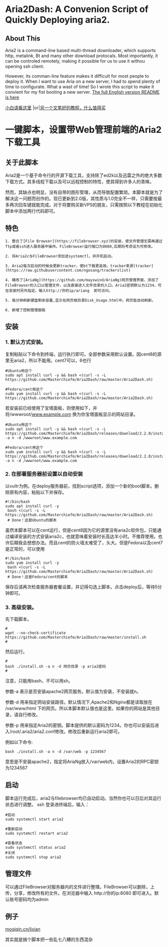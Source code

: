 # Aria2Dash: A Convenion Script of Quickly Deploying aria2.
## About This
Aria2 is a command-line based multi-thread downloader, which supports http, metalink, Bt and many other download protocals. Most importantly, it can be controled remotely, making it possible for us to use it withou opening ssh client. 

However, its comman-line feature makes it difficult for most people to deploy it. When I want to use Aria on a new server, I had to spend plenty of time to configurate. What a wast of time! So I wrote this script to make it convient for my fist booting a new server.
[The full English version README is here](https://github.com/Masterchiefm/Aria2Dash/blob/master/README_en.md)


[小白请看这里](https://github.com/Masterchiefm/Aria2Dash/blob/master/README_easy.md) |or|[另一个文笔好的教程，什么值得买](https://post.smzdm.com/p/a6lrgdxe/)
# 一键脚本，设置带Web管理前端的Aria2下载工具

## 关于此脚本
Aria2是一个基于命令行的开源下载工具，支持除了ed2k以及迅雷之外的绝大多数下载方式。其多线程下载以及可以远程控制的特性，使其得到许多人的青睐。

然而，其缺点也明显，没有自带的图形管理，从而导致配置繁琐。本脚本就是为了解决这一问题而创作的。现已更新到2.0版，其性质与1.0完全不一样，只需要按最多两次回车键就能完成。对于将要购买新VPS的朋友，只需按照以下教程在初始化脚本中添加两行代码即可。

## 特色
```
1. 整合了[File Browser](https://filebrowser.xyz)的安装，使文件管理无需再通过ftp或者ssh进入服务器中操作。FileBrowser运行端口为8080,后期将考虑设为可修改。

2. 将Aria2c与FileBrowser添加进systemctl，并开机启动。

3. Aria2每次启动的时候会更新tracker，使bt下载更高效。tracker来源[tracker](https://raw.githubusercontent.com/ngosang/trackerslist)

4. 瞎改了[AriaNg](https://github.com/mayswind/AriaNg)网页管理界面，添加了FileBrowser的入口以管理文件，以及直接进入文件目录的入口。Aria2密钥默认为1234，可在安装时另外指定。输入http://你的ip/ariang  即可访问。

5. 每分钟刷新硬盘剩余容量,显示在网页根目录Disk_Usage.html中。网页能自动刷新。

6. 新增了控制管理面板
```


## 安装

### 1. 默认方式安装。
复制粘贴以下命令到终端，运行执行即可。全部参数采用默认设置。因cent8的源里无aria2，所以不能用。cent7可以，6也行


```
#Ubuntu用这个
sudo apt install curl -y && bash <(curl -s -L https://github.com/Masterchiefm/Aria2Dash/raw/master/Aria2Dash.sh)
```
```
#Fedora/cent用这个
sudo yum install curl -y && bash <(curl -s -L https://github.com/Masterchiefm/Aria2Dash/raw/master/Aria2Dash.sh)
```

若安装前已经使用了宝塔面板，则使用如下，并将/wwwroot/www.example.com 换为你宝塔面板显示的网站目录。
```
#Ubuntu用这个
sudo apt install curl -y && bash <(curl -s -L https://github.com/Masterchiefm/Aria2Dash/releases/download/2.2.0/install.sh) -a n -d /wwwroot/www.example.com
```
```
#Fedora/cent用这个
sudo yum install curl -y && bash <(curl -s -L https://github.com/Masterchiefm/Aria2Dash/releases/download/2.2.0/install.sh) -a n -d /wwwroot/www.example.com
```

### 2. 在部署服务器前设置以自动安装
以vultr为例。在deploy服务器前，找到script选项，添加一个新的boot脚本。删除原有内容，粘贴以下并保存。


```
#!/bin/bash
sudo apt install curl -y
 bash <(curl -s -L  https://github.com/Masterchiefm/Aria2Dash/raw/master/Aria2Dash.sh)
 # Done！这是Ubuntu的脚本
```

虽然本脚本可以在cent运行，但是cent8因为它的源里没有aria2c软件包，只能通过编译安装的方式安装aria2c，也就意味着安装时长高达半小时。不推荐使用。也许后期我会想想办法。而且cent的防火墙太难受了，头大。但是Fedora以及cent7是正常的，可以使用
```
#!/bin/bash
sudo yum install curl -y
 bash <(curl -s -L  https://github.com/Masterchiefm/Aria2Dash/raw/master/Aria2Dash.sh)
 # Done！这是Fedora/cent的脚本
```
保存后请再次检查服务器套餐设置，并记得勾选上脚本。点击deploy后，等待5分钟即可。


### 3. 高级安装。
先下载脚本。
```
#
wget --no-check-certificate https://github.com/Masterchiefm/Aria2Dash/raw/master/install.sh
#
```
然后运行。
```
#
bash ./install.sh -a n -d 网页目录 -p aria2密码
#
```
注意，只能用bash，不可以用sh。

参数-a 表示是否安装apache2网页服务。默认值为安装，不安装就n。

参数-d 用来指定网站安装路径。默认情况下,Apache2和Nginx都是读取放在 /var/www/html 下的网页。所以本脚本默认值也是这里。如果你的网站是其他目录，请自行修改。

参数-p 用来指定Aria2的密钥。脚本提供的默认密码为1234。你也可以安装后进入/root/.aria2/aria2.conf修改。修改后重新运行aria2即可。

例如以下命令:
```
bash ./install.sh -a n -d /var/web -p 1234567
```
意思是不安装apache2，指定将AriaNg放入/var/web内，设置Aria2的RPC密钥为1234567



## 启动
脚本运行完成后，aria2与filebrowser均已自动启动。当然你也可以日后对其运行状态进行调整。
ssh 登录进终端后，输入：
```
#启动
sudo systemctl start aria2

#重新启动
sudo systemctl restart aria2 

#查看状态
sudo systemctl status aria2
#关闭
sudo systemctl stop aria2 
```

## 管理文件

可以通过FileBrowser对服务器内的文件进行整理。FileBrowser可以删除，上传，分享，修改所有的文件。在浏览器中输入 http://你的ip:8080 即可进入。默认账号密码均为admin


## 例子
[moqiqin.cn/lixian](https://moqiqin.cn/ariang)

其实就是搞个脚本把一些乱七八糟的东西混杂

